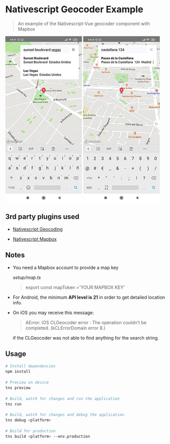 # Nativescript Geocoder Example

> An example of the Nativescript-Vue geocoder component with Mapbox

![map with geocoder](/images/nativescript_geocoder_01.jpg  "Multiple results") ![map with geocoder](/images/nativescript_geocoder_02.jpg  "Fly to the desire location")

## 3rd party plugins used

- [Nativescript Geocoding](https://github.com/timdoege/nativescript-geocoding)

- [Nativescript Mapbox](https://github.com/Yermo/nativescript-mapbox)


## Notes

- You need a Mapbox account to provide a map key

  *setup/map.ts*
  >export const mapToken ='YOUR MAPBOX KEY'

- For Android, the minimum **API level is 21** in order to get detailed location info.

- On iOS you may receive this message:
  > AError: iOS CLGeocoder error : The operation couldn’t be completed. (kCLErrorDomain error 8.)

  if the CLGeocoder was not able to find anything for the search string.


## Usage

``` bash
# Install dependencies
npm install

# Preview on device
tns preview

# Build, watch for changes and run the application
tns run

# Build, watch for changes and debug the application
tns debug <platform>

# Build for production
tns build <platform> --env.production